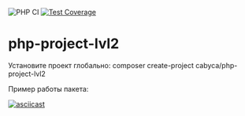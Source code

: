 ![PHP CI](https://github.com/Cabyca/php-project-lvl2/workflows/PHP%20CI/badge.svg)
[![Test Coverage](https://api.codeclimate.com/v1/badges/6b20d40ef951e714bf45/test_coverage)](https://codeclimate.com/github/Cabyca/php-project-lvl2/test_coverage)

# php-project-lvl2

Установите проект глобально: composer create-project cabyca/php-project-lvl2

Пример работы пакета:

[![asciicast](https://asciinema.org/a/365270.svg)](https://asciinema.org/a/365270)
